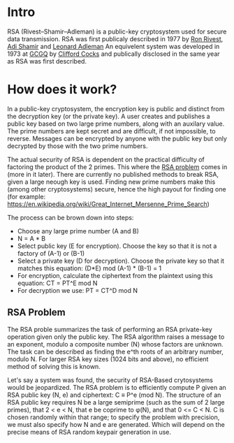 # Intro
RSA (Rivest–Shamir–Adleman) is a public-key cryptosystem used for secure data transmission.
RSA was first publicaly described in 1977 by [Ron Rivest](https://en.wikipedia.org/wiki/Ron_Rivest), [Adi Shamir](https://en.wikipedia.org/wiki/Adi_Shamir) and [Leonard Adleman](https://en.wikipedia.org/wiki/Leonard_Adleman)
An equivelent system was developed in 1973 at [GCGQ](https://en.wikipedia.org/wiki/GCHQ) by [Clifford Cocks](https://en.wikipedia.org/wiki/Clifford_Cocks) and publically disclosed in the same year as RSA was first described.

# How does it work?
In a public-key cryptosystem, the encryption key is public and distinct from the decryption key (or the private key). A user creates and publishes a public key based on two large prime numbers, along with an auxilary value.
The prime numbers are kept secret and are difficult, if not impossible, to reverse. Messages can be encrypted by anyone with the public key but only decrypted by those with the two prime numbers. 

The actual security of RSA is dependent on the practical difficulty of factoring the product of the 2 primes. This where the [RSA problem](https://en.wikipedia.org/wiki/RSA_problem) comes in (more in it later). There are currently no published methods to break RSA, given a large neough key is used. Finding new prime numbers make this (among other cryptosystems) secure, hence the high payout for finding one (for example: https://en.wikipedia.org/wiki/Great_Internet_Mersenne_Prime_Search)

The process can be brown down into steps:  

* Choose any large prime number (A and B)
* N = A * B
* Select public key (E for encryption). Choose the key so that it is not a factory of (A-1) or (B-1)
* Select a private key (D for decryption). Choose the private key so that it matches this equation: (D\*E) mod (A-1) \* (B-1) = 1
* For encryption, calculate the ciphertext from the plaintext using this equation: CT = PT^E mod N
* For decryption we use: PT = CT^D mod N

## RSA Problem

The RSA proble summarizes the task of performing an RSA private-key operation given only the public key. The RSA algorithm raises a message to an exponent, modulo a composite number (N) whose factors are unknown. The task can be described as finding the e^th roots of an arbitrary number, modulo N. 
For larger RSA key sizes (1024 bits and above), no efficient method of solving this is known.

Let's say a system was found, the security of RSA-Based crytosystems would be jeopardized. The RSA problem is to efficiently compute P given an RSA public key (N, e) and ciphertext: C ≡ P^e (mod N). The structure of an RSA public key requires N be a large semiprime (such as the sum of 2 large primes), that 2 < e < N, that e be coprime to φ(N), and that 0 <= C < N. C is chosen randomly within that range; to specify the problem with precision, we must also specify how N and e are generated. Which will depend on the precise means of RSA random keypair generation in use.  
